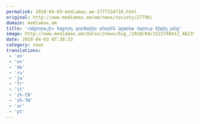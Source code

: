 ```yaml
---
permalink: 2018-04-03-mediamax.am-1777154718.html
original: http://www.mediamax.am/am/news/society/27796/
domain: mediamax.am
title: '«Ավրորայի» հաջորդ գործադիր տնօրեն կդառնա Հարութ Շիթիլյանը'
image: http://www.mediamax.am/datas/znews/big_/2018/04/1522740411_4623563.jpg
date: 2018-04-03 07:38:23
category: news
translations: 
 - 'en'
 - 'es'
 - 'de'
 - 'ru'
 - 'ja'
 - 'fr'
 - 'it'
 - 'zh-CN'
 - 'zh-TW'
 - 'ar'
 - 'pt'
---
```


